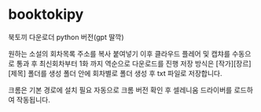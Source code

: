 # booktokipy
북토끼 다운로더 python 버전(gpt 딸깍)


원하는 소설의 회차목록 주소를 복사
붙여넣기
이후 클라우드 플레어 및 캡챠를 수동으로 통과 후 최신회차부터 1화 까지 역순으로 다운로드를 진행
저장 방식은 [작가][장르][제목] 폴더를 생성
폴더 안에 회차별로 폴더 생성 후 txt 파일로 저장합니다.

크롬은 기본 경로에 설치 필요
자동으로 크롬 버전 확인 후 셀레니움 드라이버를 로드하여 작동됩니다.

